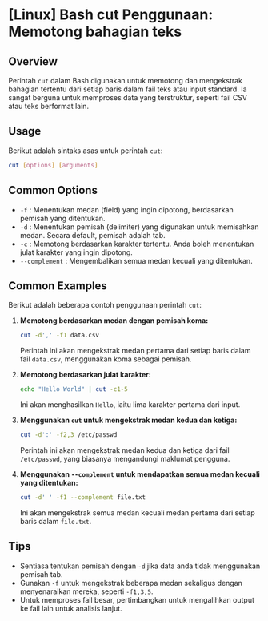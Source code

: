 # [Linux] Bash cut Penggunaan: Memotong bahagian teks

## Overview
Perintah `cut` dalam Bash digunakan untuk memotong dan mengekstrak bahagian tertentu dari setiap baris dalam fail teks atau input standard. Ia sangat berguna untuk memproses data yang terstruktur, seperti fail CSV atau teks berformat lain.

## Usage
Berikut adalah sintaks asas untuk perintah `cut`:

```bash
cut [options] [arguments]
```

## Common Options
- `-f` : Menentukan medan (field) yang ingin dipotong, berdasarkan pemisah yang ditentukan.
- `-d` : Menentukan pemisah (delimiter) yang digunakan untuk memisahkan medan. Secara default, pemisah adalah tab.
- `-c` : Memotong berdasarkan karakter tertentu. Anda boleh menentukan julat karakter yang ingin dipotong.
- `--complement` : Mengembalikan semua medan kecuali yang ditentukan.

## Common Examples
Berikut adalah beberapa contoh penggunaan perintah `cut`:

1. **Memotong berdasarkan medan dengan pemisah koma:**
   ```bash
   cut -d',' -f1 data.csv
   ```
   Perintah ini akan mengekstrak medan pertama dari setiap baris dalam fail `data.csv`, menggunakan koma sebagai pemisah.

2. **Memotong berdasarkan julat karakter:**
   ```bash
   echo "Hello World" | cut -c1-5
   ```
   Ini akan menghasilkan `Hello`, iaitu lima karakter pertama dari input.

3. **Menggunakan `cut` untuk mengekstrak medan kedua dan ketiga:**
   ```bash
   cut -d':' -f2,3 /etc/passwd
   ```
   Perintah ini akan mengekstrak medan kedua dan ketiga dari fail `/etc/passwd`, yang biasanya mengandungi maklumat pengguna.

4. **Menggunakan `--complement` untuk mendapatkan semua medan kecuali yang ditentukan:**
   ```bash
   cut -d' ' -f1 --complement file.txt
   ```
   Ini akan mengekstrak semua medan kecuali medan pertama dari setiap baris dalam `file.txt`.

## Tips
- Sentiasa tentukan pemisah dengan `-d` jika data anda tidak menggunakan pemisah tab.
- Gunakan `-f` untuk mengekstrak beberapa medan sekaligus dengan menyenaraikan mereka, seperti `-f1,3,5`.
- Untuk memproses fail besar, pertimbangkan untuk mengalihkan output ke fail lain untuk analisis lanjut.